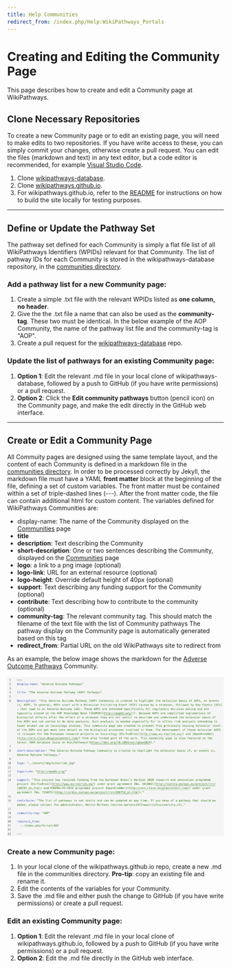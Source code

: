 ```yaml
---
title: Help Communities
redirect_from: /index.php/Help:WikiPathways_Portals
---
```

<div id="create community">
<h1>Creating and Editing the Community Page</h1>
<p>This page describes how to create and edit a Community page at WikiPathways. </p>
<h2>Clone Necessary Repositories</h2>
<p>To create a new Community page or to edit an existing page, you will need to make edits to two repositories. If you have write access to these, you can simply commit your changes, otherwise create a pull request. You can edit the files (markdown and text) in any text editor, but a code editor is recommended, for example <a href="https://code.visualstudio.com/" target=_blank>Visual Studio Code</a>.</p>
<ol>
<li>Clone <a href="https://github.com/wikipathways/wikipathways-database" target=_blank>wikipathways-database</a>.</li>
<li>Clone <a href="https://github.com/wikipathways/wikipathways.github.io" target=_blank>wikipathways.github.io</a>.</li>
<li>For wikipathways.github.io, refer to the <a href="https://github.com/wikipathways/wikipathways.github.io#readme">README</a> for instructions on how to build the site locally for testing purposes.</li>
</ol>
<hr>
<div>
<h2>Define or Update the Pathway Set</h2> 
<p>The pathway set defined for each Community is simply a flat file list of all WikiPathways Identifiers (WPIDs) relevant for that Community. The list of pathway IDs for each Community is stored in the wikipathways-database repository, in the <a href="https://github.com/wikipathways/wikipathways-database/tree/main/communities" target="_blank">communities directory</a>.</p>
<h3>Add a pathway list for a new Community page:</h3>
<ol>
<li>Create a simple .txt file with the relevant WPIDs listed as <b>one column, no header</b>.</li>
<li>Give the the .txt file a name that can also be used as the <b>community-tag</b>. These two must be identical. In the below example of the AOP Community, the name of the pathway list file and the community-tag is "AOP".</li>
<li>Create a pull request for the <a href="https://github.com/wikipathways/wikipathways-database/tree/main/communities" target="_blank">wikipathways-database</a> repo.</li>
</ol>
<h3>Update the list of pathways for an existing Community page:</h3>
<ol> 
<li><b>Option 1</b>: Edit the relevant .md file in your local clone of wikipathways-database, followed by a push to GitHub (if you have write permissions) or a pull request.</li>
<li><b>Option 2</b>: Click the <b>Edit community pathways</b> button (pencil icon) on the Community page, and make the edit directly in the GitHub web interface.</li>
</ol>
<hr>
<h2>Create or Edit a Community Page</h2>
<p>All Commuity pages are designed using the same template layout, and the content of each Community is defined in a markdown file in the <a href="https://github.com/wikipathways/wikipathways.github.io/tree/main/_communities" target=_blank>communities directory</a>. In order to be processed correctly by Jekyll, the markdown file must have a YAML <b>front matter</b> block at the beginning of the file, defining a set of custom variables. The front matter must be contained within a set of triple-dashed lines (---). After the front matter code, the file can contain additional html for custom content. The variables defined for WikiPathways Communities are:</p>
<ul>
<li>display-name: The name of the Community displayed on the <a href="https://wikipathways.org/browse/communities.html" target=_blank>Communities</a> page</li>
<li><b>title</b></li>
<li><b>description</b>: Text describing the Community</li>
<li><b>short-description</b>: One or two sentences describing the Community, displayed on the <a href="https://wikipathways.org/browse/communities.html" target=_blank>Communities</a> page</li>
<li><b>logo</b>: a link to a png image (optional)</li>
<li><b>logo-link</b>: URL for an external resource (optional)</li>
<li><b>logo-height</b>: Override default height of 40px (optional)</li>
<li><b>support</b>: Text describing any funding support for the Community (optional)</li>
<li><b>contribute</b>: Text describing how to contribute to the community (optional)</li>
<li><b>community-tag</b>: The relevant community tag. This should match the filename of the text file with the list of Community pathways The pathway display on the Community page is automatically generated based on this tag</li>
<li><b>redirect_from</b>: Partial URL on the old WikiPathways site to redirect from</li>
</ul>
<p>As an example, the below image shows the markdown for the <a href="https://wikipathways.org/communities/aop.html" target=_blank>Adverse Outcome Pathways</a> Community.<br /><br />
<img src="/assets/img/help/MarkdownExample.png" alt="Markdown Example" width="700">
</p>
<h3>Create a new Community page:</h3>
<ol>
<li>In your local clone of the wikipathways.github.io repo, create a new .md file in the communities directory. <b>Pro-tip</b>: copy an existing file and rename it.</li>
<li>Edit the contents of the variables for your Community.</li>
<li>Save the .md file and either push the change to GitHub (if you have write permissions) or create a pull request.</li>
</ol>
<h3>Edit an existing Community page:</h3>
<ol>
<li><b>Option 1</b>: Edit the relevant .md file in your local clone of wikipathways.github.io, followed by a push to GitHub (if you have write permissions) or a pull request.</li>
<li><b>Option 2</b>: Edit the .md file directly in the GitHub web interface.</li>
</ol>
